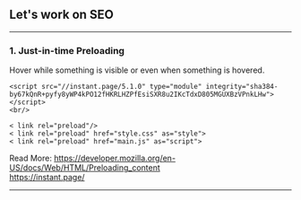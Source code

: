 ## Let's work on SEO

<hr/>

### 1. Just-in-time Preloading
Hover while something is visible or even when something is hovered.
```
<script src="//instant.page/5.1.0" type="module" integrity="sha384-by67kQnR+pyfy8yWP4kPO12fHKRLHZPfEsiSXR8u2IKcTdxD805MGUXBzVPnkLHw"></script>
<br/>
```

```
< link rel="preload"/>
< link rel="preload" href="style.css" as="style">
< link rel="preload" href="main.js" as="script">
```
Read More: 
https://developer.mozilla.org/en-US/docs/Web/HTML/Preloading_content
<br/>
https://instant.page/
<hr/>

